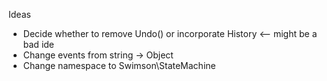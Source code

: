 Ideas
- Decide whether to remove Undo() or incorporate History <-- might be a bad ide
- Change events from string -> Object
- Change namespace to Swimson\StateMachine